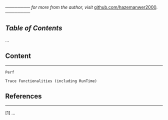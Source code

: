 ──────── *for more from the author, visit* [github.com/hazemanwer2000](https://github.com/hazemanwer2000). ────────
## *Table of Contents*
...
## Content
---
```
Perf

Trace Functionalities (including RunTime)
```
## References
---
[1] ...